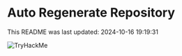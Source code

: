 # Auto Regenerate Repository

This README was last updated: 2024-10-16 19:19:31

 ![TryHackMe](https://tryhackme.com/badge/533634)